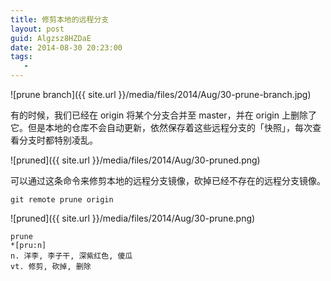 ```yaml
---
title: 修剪本地的远程分支
layout: post
guid: Algzsz8HZDaE
date: 2014-08-30 20:23:00
tags:
   - 
---
```


![prune branch]({{ site.url }}/media/files/2014/Aug/30-prune-branch.jpg)


有的时候，我们已经在 origin 将某个分支合并至 master，并在 origin 上删除了它。但是本地的仓库不会自动更新，依然保存着这些远程分支的「快照」，每次查看分支时都特别凌乱。

![pruned]({{ site.url }}/media/files/2014/Aug/30-pruned.png)

可以通过这条命令来修剪本地的远程分支镜像，砍掉已经不存在的远程分支镜像。


    git remote prune origin
    

![pruned]({{ site.url }}/media/files/2014/Aug/30-prune.png)



    prune  
    *[pru:n]  
    n. 洋李, 李子干, 深紫红色, 傻瓜  
    vt. 修剪, 砍掉, 删除  


